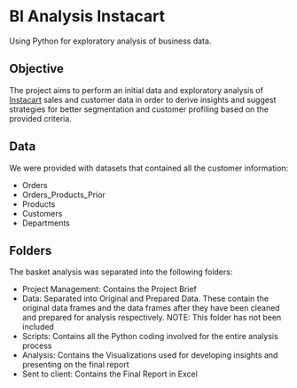 # BI Analysis Instacart
Using Python for exploratory analysis of business data.
## Objective
The project aims to perform an initial data and exploratory analysis of [Instacart](https://www.instacart.com/) sales and customer data in order to derive insights and suggest strategies for better segmentation and customer profiling based on the provided criteria.
## Data
We were provided with datasets that contained all the customer information:
- Orders
- Orders_Products_Prior
- Products
- Customers
- Departments
## Folders
The basket analysis was separated into the following folders:
- Project Management: Contains the Project Brief
- Data: Separated into Original and Prepared Data. These contain the original data frames and the data frames after they have been cleaned and prepared for analysis respectively. NOTE: This folder has not been included
- Scripts: Contains all the Python coding involved for the entire analysis process
- Analysis: Contains the Visualizations used for developing insights and presenting on the final report
- Sent to client: Contains the Final Report in Excel

